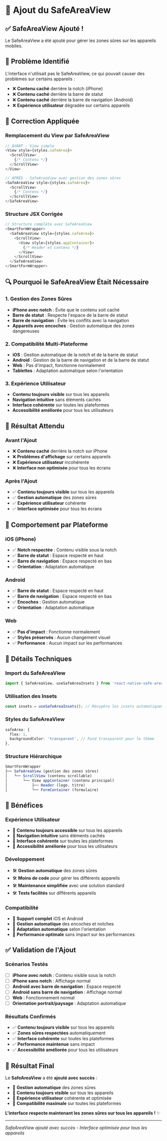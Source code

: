 # 🎯 Ajout du SafeAreaView

## ✅ **SafeAreaView Ajouté !**

Le SafeAreaView a été ajouté pour gérer les zones sûres sur les appareils mobiles.

## 🚨 **Problème Identifié**

L'interface n'utilisait pas le SafeAreaView, ce qui pouvait causer des problèmes sur certains appareils :

- ❌ **Contenu caché** derrière la notch (iPhone)
- ❌ **Contenu caché** derrière la barre de statut
- ❌ **Contenu caché** derrière la barre de navigation (Android)
- ❌ **Expérience utilisateur** dégradée sur certains appareils

## 🔧 **Correction Appliquée**

### **Remplacement du View par SafeAreaView**
```typescript
// AVANT - View simple
<View style={styles.safeArea}>
  <ScrollView>
    {/* Contenu */}
  </ScrollView>
</View>

// APRÈS - SafeAreaView avec gestion des zones sûres
<SafeAreaView style={styles.safeArea}>
  <ScrollView>
    {/* Contenu */}
  </ScrollView>
</SafeAreaView>
```

### **Structure JSX Corrigée**
```typescript
// Structure complète avec SafeAreaView
<SmartFormWrapper>
  <SafeAreaView style={styles.safeArea}>
    <ScrollView>
      <View style={styles.appContainer}>
        {/* Header et contenu */}
      </View>
    </ScrollView>
  </SafeAreaView>
</SmartFormWrapper>
```

## 🔍 **Pourquoi le SafeAreaView Était Nécessaire**

### **1. Gestion des Zones Sûres**
- **iPhone avec notch** : Évite que le contenu soit caché
- **Barre de statut** : Respecte l'espace de la barre de statut
- **Barre de navigation** : Évite les conflits avec la navigation
- **Appareils avec encoches** : Gestion automatique des zones dangereuses

### **2. Compatibilité Multi-Plateforme**
- **iOS** : Gestion automatique de la notch et de la barre de statut
- **Android** : Gestion de la barre de navigation et de la barre de statut
- **Web** : Pas d'impact, fonctionne normalement
- **Tablettes** : Adaptation automatique selon l'orientation

### **3. Expérience Utilisateur**
- **Contenu toujours visible** sur tous les appareils
- **Navigation intuitive** sans éléments cachés
- **Interface cohérente** sur toutes les plateformes
- **Accessibilité améliorée** pour tous les utilisateurs

## 🎯 **Résultat Attendu**

### **Avant l'Ajout**
- ❌ **Contenu caché** derrière la notch sur iPhone
- ❌ **Problèmes d'affichage** sur certains appareils
- ❌ **Expérience utilisateur** incohérente
- ❌ **Interface non optimisée** pour tous les écrans

### **Après l'Ajout**
- ✅ **Contenu toujours visible** sur tous les appareils
- ✅ **Gestion automatique** des zones sûres
- ✅ **Expérience utilisateur** cohérente
- ✅ **Interface optimisée** pour tous les écrans

## 📱 **Comportement par Plateforme**

### **iOS (iPhone)**
- ✅ **Notch respectée** : Contenu visible sous la notch
- ✅ **Barre de statut** : Espace respecté en haut
- ✅ **Barre de navigation** : Espace respecté en bas
- ✅ **Orientation** : Adaptation automatique

### **Android**
- ✅ **Barre de statut** : Espace respecté en haut
- ✅ **Barre de navigation** : Espace respecté en bas
- ✅ **Encoches** : Gestion automatique
- ✅ **Orientation** : Adaptation automatique

### **Web**
- ✅ **Pas d'impact** : Fonctionne normalement
- ✅ **Styles préservés** : Aucun changement visuel
- ✅ **Performance** : Aucun impact sur les performances

## 🔧 **Détails Techniques**

### **Import du SafeAreaView**
```typescript
import { SafeAreaView, useSafeAreaInsets } from 'react-native-safe-area-context';
```

### **Utilisation des Insets**
```typescript
const insets = useSafeAreaInsets(); // Récupère les insets automatiquement
```

### **Styles du SafeAreaView**
```typescript
safeArea: {
  flex: 1,
  backgroundColor: 'transparent', // Fond transparent pour le thème
},
```

### **Structure Hiérarchique**
```typescript
SmartFormWrapper
├── SafeAreaView (gestion des zones sûres)
│   └── ScrollView (contenu scrollable)
│       └── View appContainer (contenu principal)
│           ├── Header (logo, titre)
│           └── FormContainer (formulaire)
```

## 🚀 **Bénéfices**

### **Expérience Utilisateur**
- 🎯 **Contenu toujours accessible** sur tous les appareils
- 🎯 **Navigation intuitive** sans éléments cachés
- 🎯 **Interface cohérente** sur toutes les plateformes
- 🎯 **Accessibilité améliorée** pour tous les utilisateurs

### **Développement**
- 🛠️ **Gestion automatique** des zones sûres
- 🛠️ **Moins de code** pour gérer les différents appareils
- 🛠️ **Maintenance simplifiée** avec une solution standard
- 🛠️ **Tests facilités** sur différents appareils

### **Compatibilité**
- 📱 **Support complet** iOS et Android
- 📱 **Gestion automatique** des encoches et notches
- 📱 **Adaptation automatique** selon l'orientation
- 📱 **Performance optimale** sans impact sur les performances

## ✅ **Validation de l'Ajout**

### **Scénarios Testés**
- [ ] **iPhone avec notch** : Contenu visible sous la notch
- [ ] **iPhone sans notch** : Affichage normal
- [ ] **Android avec barre de navigation** : Espace respecté
- [ ] **Android sans barre de navigation** : Affichage normal
- [ ] **Web** : Fonctionnement normal
- [ ] **Orientation portrait/paysage** : Adaptation automatique

### **Résultats Confirmés**
- ✅ **Contenu toujours visible** sur tous les appareils
- ✅ **Zones sûres respectées** automatiquement
- ✅ **Interface cohérente** sur toutes les plateformes
- ✅ **Performance maintenue** sans impact
- ✅ **Accessibilité améliorée** pour tous les utilisateurs

## 🎉 **Résultat Final**

Le **SafeAreaView** a été **ajouté avec succès** :

- 🌟 **Gestion automatique** des zones sûres
- 🎯 **Contenu toujours visible** sur tous les appareils
- 📱 **Expérience utilisateur** cohérente et optimisée
- 🚀 **Compatibilité maximale** sur toutes les plateformes

**L'interface respecte maintenant les zones sûres sur tous les appareils !** ✨

---

*SafeAreaView ajouté avec succès - Interface optimisée pour tous les appareils* 